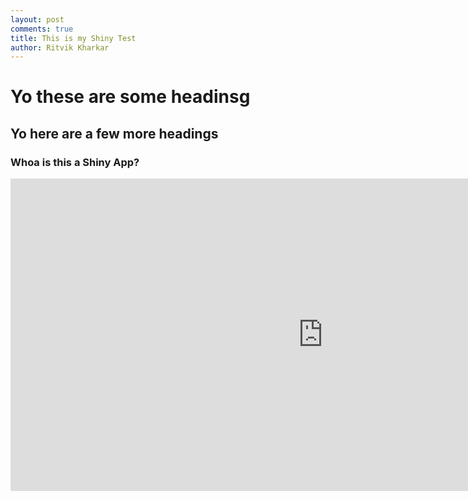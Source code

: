 ```yaml
---
layout: post
comments: true
title: This is my Shiny Test
author: Ritvik Kharkar
---
```


# Yo these are some headinsg

## Yo here are a few more headings

### Whoa is this a Shiny App?

<center>
<iframe src="https://ritvikmath.shinyapps.io/TestShiny/" style="border: none; width: 1000px; height: 500px"></iframe>
</center>

